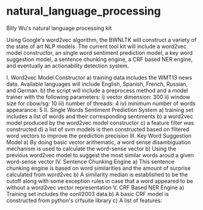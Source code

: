 # natural_language_processing
Billy Wu's natural language processing kit 

Using Google's word2vec algorithm, the BWNLTK will construct a variety of the state of art NLP models. The current tool kit will include a word2vec model constructor, an single word sentiment prediction model, a key word suggestion model, a sentence chunking engine, a CRF based NER engine, and eventually an actionability detection system.

I.   Word2vec Model Constructor
  a) training data includes the WMT13 news data. Available languages will include English, Spanish, French, Russian, and German.
  b) the script will include a preprocess method and a model trainer with the following parameters:
    i)   vector dimension: 300
    ii)  window size for cbow/sg: 10
    iii) number of threads: 4
    iv)  minimum number of words appearance: 5
II.  Single Words Sentiment Prediction System
  a) training set includes a list of words and their corresponding sentiments
  b) a word2vec model produced by the word2vec model constructor 
  c) a feature filter was constructed
  d) a list of svm models is then constructed based on filtered word vectors to improve the prediction precision
III. Key Word Suggestion Model
  a) By doing basic vector arithematic, a word sense disambiguation mechanism is used to calculate the word-sense vector
  b) Using the previous word2vec model to suggest the most similar words aroud a given word-sense vector
IV.  Sentence Chunking Engine
  a) This sentence chunking engine is based on word similarities and the amount of surprise calculated from word2vec
  b) A similarity median is established to be the cutoff along with some exception rules in case that a word appeared to be without a word2vec vector representation
V.   CRF Based NER Engine
  a) Training set includes the conll2003 data
  b) A basic CRF model is constructed from python's crfsuite library
  c) A list of features:

  
